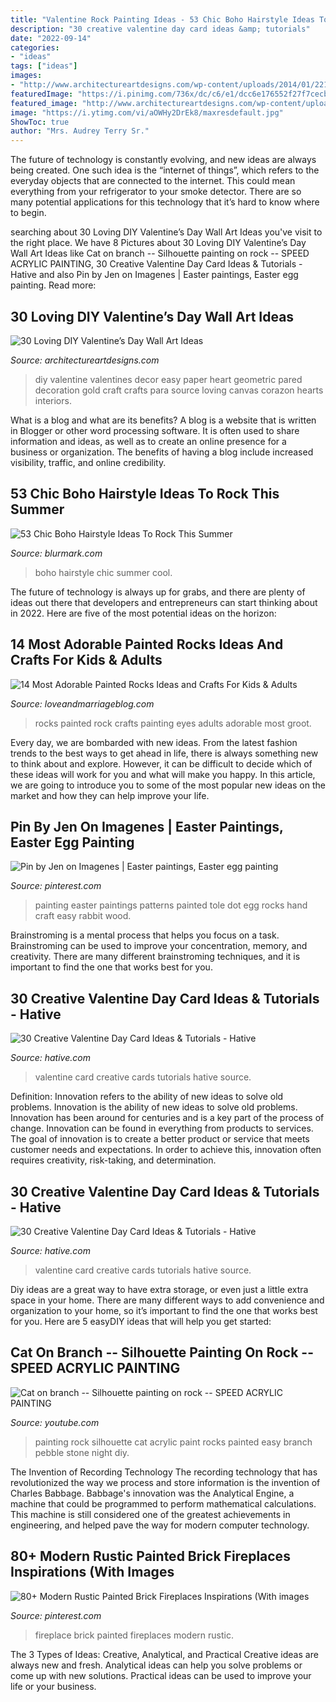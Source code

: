 ```yaml
---
title: "Valentine Rock Painting Ideas - 53 Chic Boho Hairstyle Ideas To Rock This Summer"
description: "30 creative valentine day card ideas &amp; tutorials"
date: "2022-09-14"
categories:
- "ideas"
tags: ["ideas"]
images:
- "http://www.architectureartdesigns.com/wp-content/uploads/2014/01/2218-630x839.jpg"
featuredImage: "https://i.pinimg.com/736x/dc/c6/e1/dcc6e176552f27f7cecb57e32621ee11.jpg"
featured_image: "http://www.architectureartdesigns.com/wp-content/uploads/2014/01/2218-630x839.jpg"
image: "https://i.ytimg.com/vi/aOWHy2DrEk8/maxresdefault.jpg"
ShowToc: true
author: "Mrs. Audrey Terry Sr."
---
```



The future of technology is constantly evolving, and new ideas are always being created. One such idea is the “internet of things”, which refers to the everyday objects that are connected to the internet. This could mean everything from your refrigerator to your smoke detector. There are so many potential applications for this technology that it’s hard to know where to begin.

	

		
searching about 30 Loving DIY Valentine’s Day Wall Art Ideas you've visit to the right place. We have 8 Pictures about 30 Loving DIY Valentine’s Day Wall Art Ideas like Cat on branch -- Silhouette painting on rock -- SPEED ACRYLIC PAINTING, 30 Creative Valentine Day Card Ideas &amp; Tutorials - Hative and also Pin by Jen on Imagenes | Easter paintings, Easter egg painting. Read more:
		
    
## 30 Loving DIY Valentine’s Day Wall Art Ideas

<img loading=lazy src="http://www.architectureartdesigns.com/wp-content/uploads/2014/01/2218-630x839.jpg" onerror="this.onerror=null;this.src='https://tse1.mm.bing.net/th?id=OIP.8TK65HhsuaHPwM2SS1-nNAHaJ3&amp;pid=15.1';" alt="30 Loving DIY Valentine’s Day Wall Art Ideas">

_Source: architectureartdesigns.com_

>diy valentine valentines decor easy paper heart geometric pared decoration gold craft crafts para source loving canvas corazon hearts interiors. 

	

What is a blog and what are its benefits?
A blog is a website that is written in Blogger or other word processing software. It is often used to share information and ideas, as well as to create an online presence for a business or organization. The benefits of having a blog include increased visibility, traffic, and online credibility.

    
## 53 Chic Boho Hairstyle Ideas To Rock This Summer

<img loading=lazy src="https://www.blurmark.com/wp-content/uploads/2017/06/Boho-Wedding-Hairs.jpg" onerror="this.onerror=null;this.src='https://tse1.mm.bing.net/th?id=OIP.6_dHWcgNUpYF8wa7PxzTvAHaJ4&amp;pid=15.1';" alt="53 Chic Boho Hairstyle Ideas To Rock This Summer">

_Source: blurmark.com_

>boho hairstyle chic summer cool. 

	

The future of technology is always up for grabs, and there are plenty of ideas out there that developers and entrepreneurs can start thinking about in 2022. Here are five of the most potential ideas on the horizon:

    
## 14 Most Adorable Painted Rocks Ideas And Crafts For Kids &amp; Adults

<img loading=lazy src="https://cdn.loveandmarriageblog.com/wp-content/uploads/2018/07/rocks-peekingeyes.jpg" onerror="this.onerror=null;this.src='https://tse2.mm.bing.net/th?id=OIP.XY_6jsHN6ZX1pcZYMB3Z4gAAAA&amp;pid=15.1';" alt="14 Most Adorable Painted Rocks Ideas and Crafts For Kids &amp; Adults">

_Source: loveandmarriageblog.com_

>rocks painted rock crafts painting eyes adults adorable most groot. 

	

Every day, we are bombarded with new ideas. From the latest fashion trends to the best ways to get ahead in life, there is always something new to think about and explore. However, it can be difficult to decide which of these ideas will work for you and what will make you happy. In this article, we are going to introduce you to some of the most popular new ideas on the market and how they can help improve your life.

    
## Pin By Jen On Imagenes | Easter Paintings, Easter Egg Painting

<img loading=lazy src="https://i.pinimg.com/736x/e2/86/29/e2862993ef6591c2b94298707dfb2272.jpg" onerror="this.onerror=null;this.src='https://tse2.mm.bing.net/th?id=OIP.N-noo8kJ3t-hYnaWwEYMugHaLb&amp;pid=15.1';" alt="Pin by Jen on Imagenes | Easter paintings, Easter egg painting">

_Source: pinterest.com_

>painting easter paintings patterns painted tole dot egg rocks hand craft easy rabbit wood. 

	

Brainstroming is a mental process that helps you focus on a task. Brainstroming can be used to improve your concentration, memory, and creativity. There are many different brainstroming techniques, and it is important to find the one that works best for you.

    
## 30 Creative Valentine Day Card Ideas &amp; Tutorials - Hative

<img loading=lazy src="https://hative.com/wp-content/uploads/2014/10/valentine-card-ideas/21-valentine-card-ideas.jpg" onerror="this.onerror=null;this.src='https://tse3.mm.bing.net/th?id=OIP.Kh-ebkgmYmMm6U7CKtKsqgHaFX&amp;pid=15.1';" alt="30 Creative Valentine Day Card Ideas &amp; Tutorials - Hative">

_Source: hative.com_

>valentine card creative cards tutorials hative source. 

	

Definition: Innovation refers to the ability of new ideas to solve old problems.
Innovation is the ability of new ideas to solve old problems. Innovation has been around for centuries and is a key part of the process of change. Innovation can be found in everything from products to services. The goal of innovation is to create a better product or service that meets customer needs and expectations. In order to achieve this, innovation often requires creativity, risk-taking, and determination.

    
## 30 Creative Valentine Day Card Ideas &amp; Tutorials - Hative

<img loading=lazy src="https://hative.com/wp-content/uploads/2014/10/valentine-card-ideas/30-valentine-card-ideas.jpg" onerror="this.onerror=null;this.src='https://tse1.mm.bing.net/th?id=OIP.i2UZc6sBWmiWn8CeuLQpFAHaJ6&amp;pid=15.1';" alt="30 Creative Valentine Day Card Ideas &amp; Tutorials - Hative">

_Source: hative.com_

>valentine card creative cards tutorials hative source. 

	

Diy ideas are a great way to have extra storage, or even just a little extra space in your home. There are many different ways to add convenience and organization to your home, so it’s important to find the one that works best for you. Here are 5 easyDIY ideas that will help you get started: 

    
## Cat On Branch -- Silhouette Painting On Rock -- SPEED ACRYLIC PAINTING

<img loading=lazy src="https://i.ytimg.com/vi/aOWHy2DrEk8/maxresdefault.jpg" onerror="this.onerror=null;this.src='https://tse3.mm.bing.net/th?id=OIP.lJ2YDiMeCEOzL8tLS-vF2wHaEK&amp;pid=15.1';" alt="Cat on branch -- Silhouette painting on rock -- SPEED ACRYLIC PAINTING">

_Source: youtube.com_

>painting rock silhouette cat acrylic paint rocks painted easy branch pebble stone night diy. 

	

The Invention of Recording Technology
The recording technology that has revolutionized the way we process and store information is the invention of Charles Babbage. Babbage's innovation was the Analytical Engine, a machine that could be programmed to perform mathematical calculations. This machine is still considered one of the greatest achievements in engineering, and helped pave the way for modern computer technology.

    
## 80+ Modern Rustic Painted Brick Fireplaces Inspirations (With Images

<img loading=lazy src="https://i.pinimg.com/736x/dc/c6/e1/dcc6e176552f27f7cecb57e32621ee11.jpg" onerror="this.onerror=null;this.src='https://tse1.mm.bing.net/th?id=OIP.OLwR6WicABWdGl_8o-A0hgHaK4&amp;pid=15.1';" alt="80+ Modern Rustic Painted Brick Fireplaces Inspirations (With images">

_Source: pinterest.com_

>fireplace brick painted fireplaces modern rustic. 

	

The 3 Types of Ideas: Creative, Analytical, and Practical
Creative ideas are always new and fresh. Analytical ideas can help you solve problems or come up with new solutions. Practical ideas can be used to improve your life or your business.

